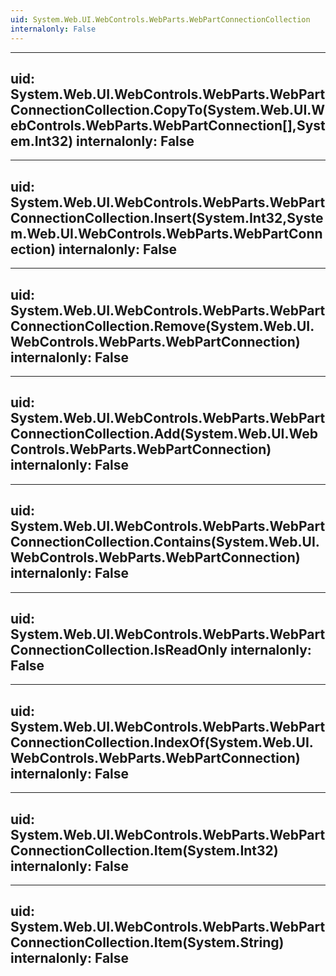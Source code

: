 ```yaml
---
uid: System.Web.UI.WebControls.WebParts.WebPartConnectionCollection
internalonly: False
---
```


---
uid: System.Web.UI.WebControls.WebParts.WebPartConnectionCollection.CopyTo(System.Web.UI.WebControls.WebParts.WebPartConnection[],System.Int32)
internalonly: False
---

---
uid: System.Web.UI.WebControls.WebParts.WebPartConnectionCollection.Insert(System.Int32,System.Web.UI.WebControls.WebParts.WebPartConnection)
internalonly: False
---

---
uid: System.Web.UI.WebControls.WebParts.WebPartConnectionCollection.Remove(System.Web.UI.WebControls.WebParts.WebPartConnection)
internalonly: False
---

---
uid: System.Web.UI.WebControls.WebParts.WebPartConnectionCollection.Add(System.Web.UI.WebControls.WebParts.WebPartConnection)
internalonly: False
---

---
uid: System.Web.UI.WebControls.WebParts.WebPartConnectionCollection.Contains(System.Web.UI.WebControls.WebParts.WebPartConnection)
internalonly: False
---

---
uid: System.Web.UI.WebControls.WebParts.WebPartConnectionCollection.IsReadOnly
internalonly: False
---

---
uid: System.Web.UI.WebControls.WebParts.WebPartConnectionCollection.IndexOf(System.Web.UI.WebControls.WebParts.WebPartConnection)
internalonly: False
---

---
uid: System.Web.UI.WebControls.WebParts.WebPartConnectionCollection.Item(System.Int32)
internalonly: False
---

---
uid: System.Web.UI.WebControls.WebParts.WebPartConnectionCollection.Item(System.String)
internalonly: False
---

